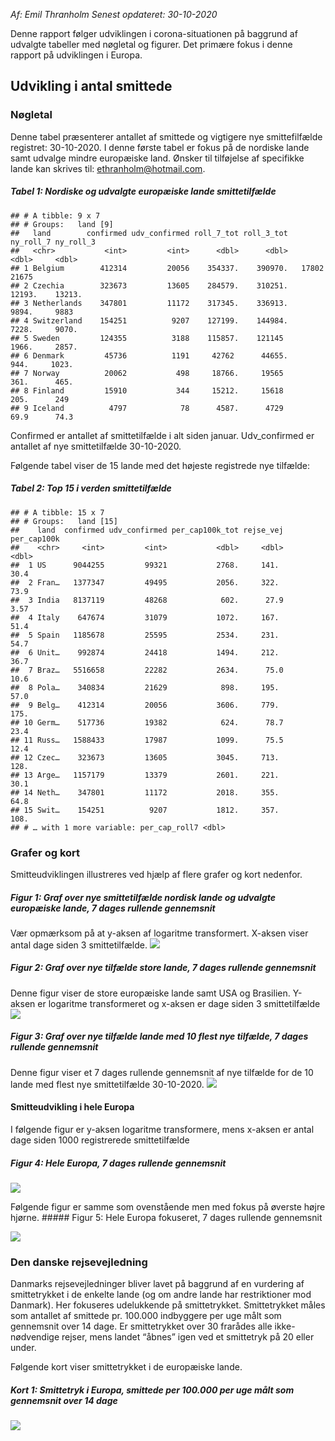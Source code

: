 *Af: Emil Thranholm* *Senest opdateret: 30-10-2020*

Denne rapport følger udviklingen i corona-situationen på baggrund af
udvalgte tabeller med nøgletal og figurer. Det primære fokus i denne
rapport på udviklingen i Europa.

Udvikling i antal smittede
--------------------------

### Nøgletal

Denne tabel præsenterer antallet af smittede og vigtigere nye
smittefilfælde registret: 30-10-2020. I denne første tabel er fokus på
de nordiske lande samt udvalge mindre europæiske land. Ønsker til
tilføjelse af specifikke lande kan skrives til:
<ethranholm@hotmail.com>.

##### Tabel 1: Nordiske og udvalgte europæiske lande smittetilfælde

    ## # A tibble: 9 x 7
    ## # Groups:   land [9]
    ##   land        confirmed udv_confirmed roll_7_tot roll_3_tot ny_roll_7 ny_roll_3
    ##   <chr>           <int>         <int>      <dbl>      <dbl>     <dbl>     <dbl>
    ## 1 Belgium        412314         20056    354337.    390970.   17802     21675  
    ## 2 Czechia        323673         13605    284579.    310251.   12193.    13213. 
    ## 3 Netherlands    347801         11172    317345.    336913.    9894.     9883  
    ## 4 Switzerland    154251          9207    127199.    144984.    7228.     9070. 
    ## 5 Sweden         124355          3188    115857.    121145     1966.     2857. 
    ## 6 Denmark         45736          1191     42762      44655.     944.     1023. 
    ## 7 Norway          20062           498     18766.     19565      361.      465. 
    ## 8 Finland         15910           344     15212.     15618      205.      249  
    ## 9 Iceland          4797            78      4587.      4729       69.9      74.3

Confirmed er antallet af smittetilfælde i alt siden januar.
Udv\_confirmed er antallet af nye smittetilfælde 30-10-2020.

Følgende tabel viser de 15 lande med det højeste registrede nye
tilfælde:

##### Tabel 2: Top 15 i verden smittetilfælde

    ## # A tibble: 15 x 7
    ## # Groups:   land [15]
    ##    land  confirmed udv_confirmed per_cap100k_tot rejse_vej per_cap100k
    ##    <chr>     <int>         <int>           <dbl>     <dbl>       <dbl>
    ##  1 US      9044255         99321           2768.     141.        30.4 
    ##  2 Fran…   1377347         49495           2056.     322.        73.9 
    ##  3 India   8137119         48268            602.      27.9        3.57
    ##  4 Italy    647674         31079           1072.     167.        51.4 
    ##  5 Spain   1185678         25595           2534.     231.        54.7 
    ##  6 Unit…    992874         24418           1494.     212.        36.7 
    ##  7 Braz…   5516658         22282           2634.      75.0       10.6 
    ##  8 Pola…    340834         21629            898.     195.        57.0 
    ##  9 Belg…    412314         20056           3606.     779.       175.  
    ## 10 Germ…    517736         19382            624.      78.7       23.4 
    ## 11 Russ…   1588433         17987           1099.      75.5       12.4 
    ## 12 Czec…    323673         13605           3045.     713.       128.  
    ## 13 Arge…   1157179         13379           2601.     221.        30.1 
    ## 14 Neth…    347801         11172           2018.     355.        64.8 
    ## 15 Swit…    154251          9207           1812.     357.       108.  
    ## # … with 1 more variable: per_cap_roll7 <dbl>

### Grafer og kort

Smitteudviklingen illustreres ved hjælp af flere grafer og kort
nedenfor.

##### Figur 1: Graf over nye smittetilfælde nordisk lande og udvalgte europæiske lande, 7 dages rullende gennemsnit

Vær opmærksom på at y-aksen af logaritme transformert. X-aksen viser
antal dage siden 3 smittetilfælde.
![](Corona-projekt_files/figure-markdown_github/unnamed-chunk-4-1.png)

##### Figur 2: Graf over nye tilfælde store lande, 7 dages rullende gennemsnit

Denne figur viser de store europæiske lande samt USA og Brasilien.
Y-aksen er logaritme transformeret og x-aksen er dage siden 3
smittetilfælde
![](Corona-projekt_files/figure-markdown_github/unnamed-chunk-5-1.png)

##### Figur 3: Graf over nye tilfælde lande med 10 flest nye tilfælde, 7 dages rullende gennemsnit

Denne figur viser et 7 dages rullende gennemsnit af nye tilfælde for de
10 lande med flest nye smittetilfælde 30-10-2020.
![](Corona-projekt_files/figure-markdown_github/unnamed-chunk-6-1.png)

#### Smitteudvikling i hele Europa

I følgende figur er y-aksen logaritme transformere, mens x-aksen er
antal dage siden 1000 registrerede smittetilfælde

##### Figur 4: Hele Europa, 7 dages rullende gennemsnit

![](Corona-projekt_files/figure-markdown_github/unnamed-chunk-7-1.png)

Følgende figur er samme som ovenstående men med fokus på øverste højre
hjørne. \#\#\#\#\# Figur 5: Hele Europa fokuseret, 7 dages rullende
gennemsnit

![](Corona-projekt_files/figure-markdown_github/unnamed-chunk-8-1.png)

### Den danske rejsevejledning

Danmarks rejsevejledninger bliver lavet på baggrund af en vurdering af
smittetrykket i de enkelte lande (og om andre lande har restriktioner
mod Danmark). Her fokuseres udelukkende på smittetrykket. Smittetrykket
måles som antallet af smittede pr. 100.000 indbyggere per uge målt som
gennemsnit over 14 dage. Er smittetrykket over 30 frarådes alle
ikke-nødvendige rejser, mens landet “åbnes” igen ved et smittetryk på 20
eller under.

Følgende kort viser smittetrykket i de europæiske lande.

##### Kort 1: Smittetryk i Europa, smittede per 100.000 per uge målt som gennemsnit over 14 dage

![](Corona-projekt_files/figure-markdown_github/unnamed-chunk-9-1.png)
